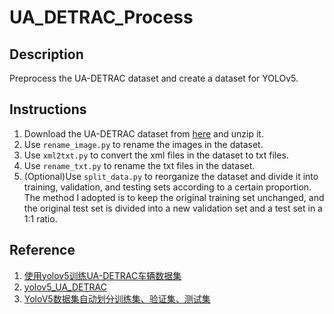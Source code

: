 # UA_DETRAC_Process

## Description
Preprocess the UA-DETRAC dataset and create a dataset for YOLOv5.

## Instructions
1. Download the UA-DETRAC dataset from [here](https://detrac-db.rit.albany.edu/download) and unzip it.
2. Use `rename_image.py` to rename the images in the dataset.
3. Use `xml2txt.py` to convert the xml files in the dataset to txt files.
4. Use `rename_txt.py` to rename the txt files in the dataset.
5. (Optional)Use `split_data.py` to reorganize the dataset and divide it into training, validation, and testing sets according to a certain proportion. The method I adopted is to keep the original training set unchanged, and the original test set is divided into a new validation set and a test set in a 1:1 ratio.

## Reference
1. [使用yolov5训练UA-DETRAC车辆数据集](https://zhuanlan.zhihu.com/p/373096271)
2. [yolov5_UA_DETRAC](https://github.com/zigangzhao-ai/yolov5_UA_DETRAC/blob/main/yolov5_UA_DETRAC/utils/datasets_ori.py)
3. [YoloV5数据集自动划分训练集、验证集、测试集](https://blog.csdn.net/qq_43443001/article/details/125947785)
